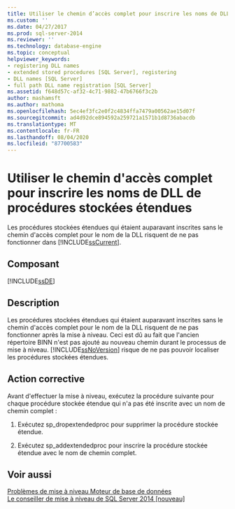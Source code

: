 ```yaml
---
title: Utiliser le chemin d’accès complet pour inscrire les noms de DLL de procédure stockée étendue | Microsoft Docs
ms.custom: ''
ms.date: 04/27/2017
ms.prod: sql-server-2014
ms.reviewer: ''
ms.technology: database-engine
ms.topic: conceptual
helpviewer_keywords:
- registering DLL names
- extended stored procedures [SQL Server], registering
- DLL names [SQL Server]
- full path DLL name registration [SQL Server]
ms.assetid: f648d57c-af32-4c71-9882-47b6766f3c2b
author: mashamsft
ms.author: mathoma
ms.openlocfilehash: 5ec4ef3fc2e0f2c4834ffa7479a00562ae15d07f
ms.sourcegitcommit: ad4d92dce894592a259721a1571b1d8736abacdb
ms.translationtype: MT
ms.contentlocale: fr-FR
ms.lasthandoff: 08/04/2020
ms.locfileid: "87700583"
---
```

# <a name="use-the-full-path-to-register-extended-stored-procedure-dll-names"></a>Utiliser le chemin d'accès complet pour inscrire les noms de DLL de procédures stockées étendues
  Les procédures stockées étendues qui étaient auparavant inscrites sans le chemin d'accès complet pour le nom de la DLL risquent de ne pas fonctionner dans [!INCLUDE[ssCurrent](../../includes/sscurrent-md.md)].  
  
## <a name="component"></a>Composant  
 [!INCLUDE[ssDE](../../includes/ssde-md.md)]  
  
## <a name="description"></a>Description  
 Les procédures stockées étendues qui étaient auparavant inscrites sans le chemin d'accès complet pour le nom de la DLL risquent de ne pas fonctionner après la mise à niveau. Ceci est dû au fait que l'ancien répertoire BINN n'est pas ajouté au nouveau chemin durant le processus de mise à niveau. [!INCLUDE[ssNoVersion](../../includes/ssnoversion-md.md)] risque de ne pas pouvoir localiser les procédures stockées étendues.  
  
## <a name="corrective-action"></a>Action corrective  
 Avant d'effectuer la mise à niveau, exécutez la procédure suivante pour chaque procédure stockée étendue qui n'a pas été inscrite avec un nom de chemin complet :  
  
1.  Exécutez sp_dropextendedproc pour supprimer la procédure stockée étendue.  
  
2.  Exécutez sp_addextendedproc pour inscrire la procédure stockée étendue avec le nom de chemin complet.  
  
## <a name="see-also"></a>Voir aussi  
 [Problèmes de mise à niveau Moteur de base de données](../../../2014/sql-server/install/database-engine-upgrade-issues.md)   
 [Le conseiller de mise à niveau de SQL Server 2014 &#91;nouveau&#93;](sql-server-2014-upgrade-advisor.md)  
  
  
